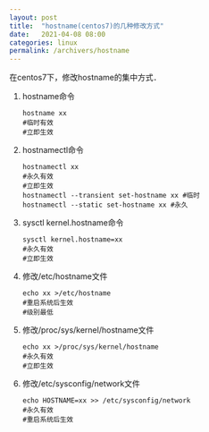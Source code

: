 ```yaml
---
layout: post
title:  "hostname(centos7)的几种修改方式"
date:   2021-04-08 08:00
categories: linux
permalink: /archivers/hostname
---
```


在centos7下，修改hostname的集中方式．

1. hostname命令

   ```shell
   hostname xx
   #临时有效
   #立即生效
   ```


2. hostnamectl命令

   ```shell
   hostnamectl xx
   #永久有效
   #立即生效
   hostnamectl --transient set-hostname xx #临时
   hostnamectl --static set-hostname xx #永久
   ```


3. sysctl kernel.hostname命令

   ```shell
   sysctl kernel.hostname=xx
   #永久有效
   #立即生效
   ```


4. 修改/etc/hostname文件

   ```shell
   echo xx >/etc/hostname
   #重启系统后生效
   #级别最低
   ```


5. 修改/proc/sys/kernel/hostname文件

   ```shell
   echo xx >/proc/sys/kernel/hostname
   #永久有效
   #立即生效
   ```


6. 修改/etc/sysconfig/network文件

   ```shell
   echo HOSTNAME=xx >> /etc/sysconfig/network
   #永久有效
   #重启系统后生效
   ```

   

